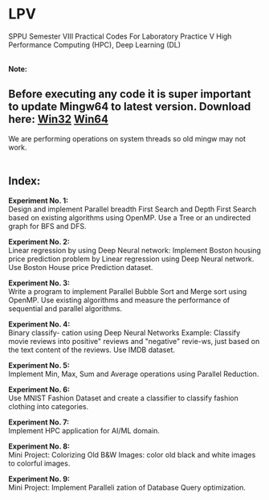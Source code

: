 # LPV
SPPU Semester VIII Practical Codes For Laboratory Practice V High Performance Computing (HPC), Deep Learning (DL)
<br><br>

**Note:**<br>
## Before executing any code it is super important to update Mingw64 to latest version. Download here: [Win32](https://github.com/brechtsanders/winlibs_mingw/releases/download/14.2.0posix-12.0.0-ucrt-r3/winlibs-i686-posix-dwarf-gcc-14.2.0-llvm-19.1.7-mingw-w64ucrt-12.0.0-r3.zip)  [Win64](https://github.com/brechtsanders/winlibs_mingw/releases/download/14.2.0posix-12.0.0-ucrt-r3/winlibs-x86_64-posix-seh-gcc-14.2.0-llvm-19.1.7-mingw-w64ucrt-12.0.0-r3.zip) <br>
We are performing operations on system threads so old mingw may not work.
<br><br>

## Index:
**Experiment No. 1:**<br>
Design and implement Parallel breadth First Search and Depth First Search based on existing algorithms using OpenMP. Use a Tree or an undirected graph for BFS and DFS.<br>

**Experiment No. 2:**<br>
Linear regression by using Deep Neural network: Implement Boston housing price prediction problem by Linear regression using Deep Neural network. Use Boston House price Prediction dataset. <br>

**Experiment No. 3:**<br>
Write a program to implement Parallel Bubble Sort and Merge sort using OpenMP. Use existing algorithms and measure the performance of sequential and parallel algorithms.<br>

**Experiment No. 4:**<br>
Binary classify- cation using Deep Neural Networks Example: Classify movie reviews into positive" reviews and "negative" revie-ws, just based on the text content of the reviews. Use IMDB dataset.<br>

**Experiment No. 5:**<br>
Implement Min, Max, Sum and Average operations using Parallel Reduction.<br>

**Experiment No. 6:**<br>
Use MNIST Fashion Dataset and create a classifier to classify fashion clothing into categories.<br>

**Experiment No. 7:**<br>
Implement HPC application for AI/ML domain.<br>

**Experiment No. 8:**<br>
Mini Project: Colorizing Old B&W Images: color old black and white images to colorful images.<br>

**Experiment No. 9:**<br>
Mini Project: Implement Paralleli zation of Database Query optimization.<br>











